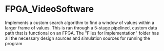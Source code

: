 # FPGA_VideoSoftware
Implements a custom search algorithm to find a window of values within a larger frame of values. This is ran through a 5-stage pipelined, custom data path that is functional on an FPGA.
The "Files for Implementation" folder has all the necessary design sources and simulation sources for running the program
